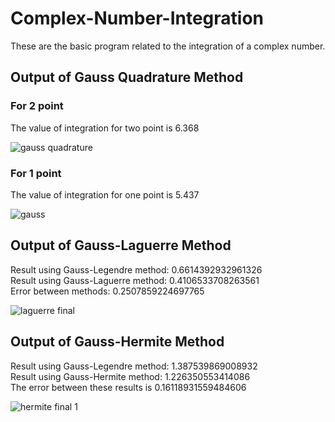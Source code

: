 # Complex-Number-Integration
These are the basic program related to the integration of a complex number.

## Output of Gauss Quadrature Method

### For 2 point

The value of integration for two point is 6.368

![gauss quadrature](https://github.com/user-attachments/assets/7b2a32d6-054d-4ec4-a432-a6f9c1e6bf15)

### For 1 point

The value of integration for one point is 5.437

![gauss](https://github.com/user-attachments/assets/fe570055-b201-42ab-9027-89e3647d80f6)

## Output of Gauss-Laguerre Method

Result using Gauss-Legendre method: 0.6614392932961326
<br>
Result using Gauss-Laguerre method: 0.4106533708263561
<br>
Error between methods: 0.2507859224697765
<br>

![laguerre final](https://github.com/user-attachments/assets/b5a7cdcd-77b1-4fa8-845d-63c310356e0f)

## Output of Gauss-Hermite Method

Result using  Gauss-Legendre method: 1.387539869008932
<br>
Result using  Gauss-Hermite method: 1.226350553414086
<br>
The error between these results is 0.16118931559484606
<br>

![hermite final 1](https://github.com/user-attachments/assets/d06a24ae-d034-47e3-927f-9d9de2632a48)
